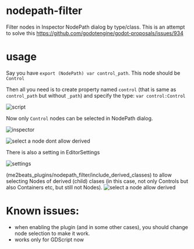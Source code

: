 # nodepath-filter

Filter nodes in Inspector NodePath dialog by type/class.
This is an attempt to solve this https://github.com/godotengine/godot-proposals/issues/934

# usage
Say you have `export (NodePath) var control_path`. This node should be `Control`

Then all you need is to create property named `control` (that is same as `control_path` but without `_path`)  and specify the type:
`var control:Control`

![script](https://user-images.githubusercontent.com/16458555/130135270-25b30e91-cd91-461d-9fde-6945941d058d.JPG)


Now only `Control` nodes can be selected in NodePath dialog.

![inspector](https://user-images.githubusercontent.com/16458555/130135345-034aba2f-1426-4f04-befe-016ca23539c6.JPG)

![select a node dont allow derived](https://user-images.githubusercontent.com/16458555/130135394-8eeed3ce-0381-4f6f-8cf0-34ee754a8a10.JPG)

There is also a setting in EditorSettings

![settings](https://user-images.githubusercontent.com/16458555/130135548-d1afb9d4-fb49-4e05-9c11-1c8765aac415.JPG)


(me2beats_plugins/nodepath_filter/include_derived_classes)
to allow selecting Nodes of derived (child) clases
(in this case, not only Controls but also Containers etc, but still not Nodes).
![select a node allow derived](https://user-images.githubusercontent.com/16458555/130135415-ab64a7f2-527d-468f-954d-e26e4a9eaeeb.JPG)


# Known issues:
- when enabling the plugin (and in some other cases), you should change node selection to make it work.
- works only for GDScript now
